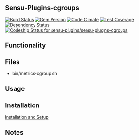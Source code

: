 ## Sensu-Plugins-cgroups

[![Build Status](https://travis-ci.org/sensu-plugins/sensu-plugins-cgroups.svg?branch=master)](https://travis-ci.org/sensu-plugins/sensu-plugins-cgroups)
[![Gem Version](https://badge.fury.io/rb/sensu-plugins-cgroups.svg)](http://badge.fury.io/rb/sensu-plugins-cgroups)
[![Code Climate](https://codeclimate.com/github/sensu-plugins/sensu-plugins-cgroups/badges/gpa.svg)](https://codeclimate.com/github/sensu-plugins/sensu-plugins-cgroups)
[![Test Coverage](https://codeclimate.com/github/sensu-plugins/sensu-plugins-cgroups/badges/coverage.svg)](https://codeclimate.com/github/sensu-plugins/sensu-plugins-cgroups)
[![Dependency Status](https://gemnasium.com/sensu-plugins/sensu-plugins-cgroups.svg)](https://gemnasium.com/sensu-plugins/sensu-plugins-cgroups)
[ ![Codeship Status for sensu-plugins/sensu-plugins-cgroups](https://codeship.com/projects/8d6718d0-d4b4-0132-a250-16774c8da8c5/status?branch=master)](https://codeship.com/projects/77867)

## Functionality

## Files
 * bin/metrics-cgroup.sh

## Usage

## Installation

[Installation and Setup](https://github.com/sensu-plugins/documentation/blob/master/user_docs/installation_instructions.md)

## Notes
